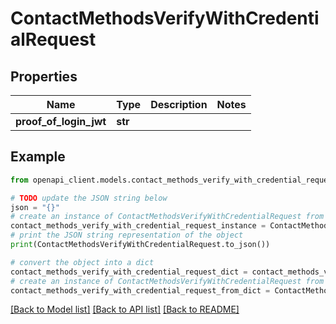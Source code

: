 # ContactMethodsVerifyWithCredentialRequest


## Properties

Name | Type | Description | Notes
------------ | ------------- | ------------- | -------------
**proof_of_login_jwt** | **str** |  | 

## Example

```python
from openapi_client.models.contact_methods_verify_with_credential_request import ContactMethodsVerifyWithCredentialRequest

# TODO update the JSON string below
json = "{}"
# create an instance of ContactMethodsVerifyWithCredentialRequest from a JSON string
contact_methods_verify_with_credential_request_instance = ContactMethodsVerifyWithCredentialRequest.from_json(json)
# print the JSON string representation of the object
print(ContactMethodsVerifyWithCredentialRequest.to_json())

# convert the object into a dict
contact_methods_verify_with_credential_request_dict = contact_methods_verify_with_credential_request_instance.to_dict()
# create an instance of ContactMethodsVerifyWithCredentialRequest from a dict
contact_methods_verify_with_credential_request_from_dict = ContactMethodsVerifyWithCredentialRequest.from_dict(contact_methods_verify_with_credential_request_dict)
```
[[Back to Model list]](../README.md#documentation-for-models) [[Back to API list]](../README.md#documentation-for-api-endpoints) [[Back to README]](../README.md)


